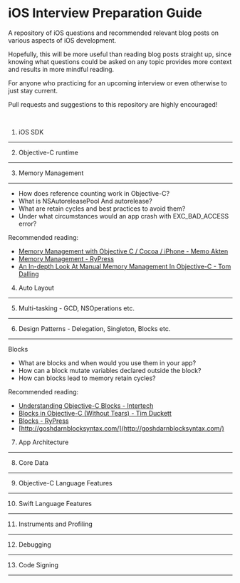 # iOS Interview Preparation Guide

A repository of iOS questions and recommended relevant blog posts on various aspects of iOS development.

Hopefully, this will be more useful than reading blog posts straight up, since knowing what questions could be asked on any topic provides more context and results in more mindful reading.

For anyone who practicing for an upcoming interview or even otherwise to just stay current.

Pull requests and suggestions to this repository are highly encouraged!

<br/>

1. iOS SDK
---

2. Objective-C runtime
---

3. Memory Management
---
- How does reference counting work in Objective-C?
- What is NSAutoreleasePool And autorelease?
- What are retain cycles and best practices to avoid them?
- Under what circumstances would an app crash with EXC_BAD_ACCESS error?

Recommended reading:
- [Memory Management with Objective C / Cocoa / iPhone - Memo Akten](http://memo.tv/archive/memory_management_with_objective_c_cocoa_iphone)
- [Memory Management - RyPress](http://rypress.com/tutorials/objective-c/memory-management)
- [An In-depth Look At Manual Memory Management In Objective-C - Tom Dalling](http://www.tomdalling.com/blog/cocoa/an-in-depth-look-at-manual-memory-management-in-objective-c/)
4.  Auto Layout
---

5.  Multi-tasking - GCD, NSOperations etc.
---

6.  Design Patterns - Delegation, Singleton, Blocks etc.
---
Blocks
- What are blocks and when would you use them in your app?
- How can a block mutate variables declared outside the block?
- How can blocks lead to memory retain cycles?

Recommended reading:
- [Understanding Objective-C Blocks - Intertech](http://www.intertech.com/Blog/understanding-objective-c-blocks/)
- [Blocks in Objective-C (Without Tears) - Tim Duckett](http://adoptioncurve.net/archives/2013/02/blocks-in-objective-c-without-tears/)
- [Blocks - RyPress](http://rypress.com/tutorials/objective-c/blocks)
- [http://goshdarnblocksyntax.com/](http://goshdarnblocksyntax.com/)
7.  App Architecture
---

8.  Core Data
---

9.  Objective-C Language Features
---

10.  Swift Language Features
---

11.  Instruments and Profiling
---

12.  Debugging
---

13.  Code Signing
---
